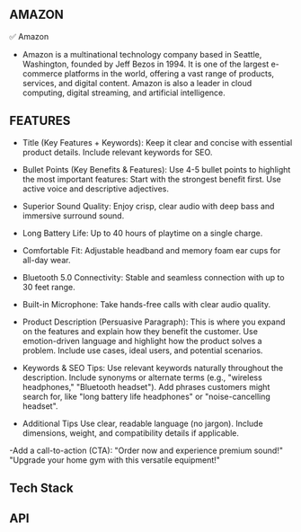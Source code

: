 ## AMAZON
✅ Amazon 
- Amazon is a multinational technology company based in Seattle, Washington, founded by Jeff Bezos in 1994. 
It is one of the largest e-commerce platforms in the world, offering a vast range of products, services, and digital content. 
Amazon is also a leader in cloud computing, digital streaming, and artificial intelligence.

## FEATURES

- Title (Key Features + Keywords):
Keep it clear and concise with essential product details.
Include relevant keywords for SEO.

- Bullet Points (Key Benefits & Features):
Use 4-5 bullet points to highlight the most important features:
Start with the strongest benefit first.
Use active voice and descriptive adjectives.

- Superior Sound Quality: 
Enjoy crisp, clear audio with deep bass and immersive surround sound.

- Long Battery Life: 
Up to 40 hours of playtime on a single charge.

- Comfortable Fit: 
Adjustable headband and memory foam ear cups for all-day wear.

- Bluetooth 5.0 Connectivity: 
Stable and seamless connection with up to 30 feet range.

- Built-in Microphone: 
Take hands-free calls with clear audio quality.

- Product Description (Persuasive Paragraph):
This is where you expand on the features and explain how they benefit the customer.
Use emotion-driven language and highlight how the product solves a problem.
Include use cases, ideal users, and potential scenarios.

 - Keywords & SEO Tips:
Use relevant keywords naturally throughout the description.
Include synonyms or alternate terms (e.g., "wireless headphones," "Bluetooth headset").
Add phrases customers might search for, like "long battery life headphones" or "noise-cancelling headset".

- Additional Tips
Use clear, readable language (no jargon).
Include dimensions, weight, and compatibility details if applicable.

-Add a call-to-action (CTA):
"Order now and experience premium sound!"
"Upgrade your home gym with this versatile equipment!"

## Tech Stack

## API






